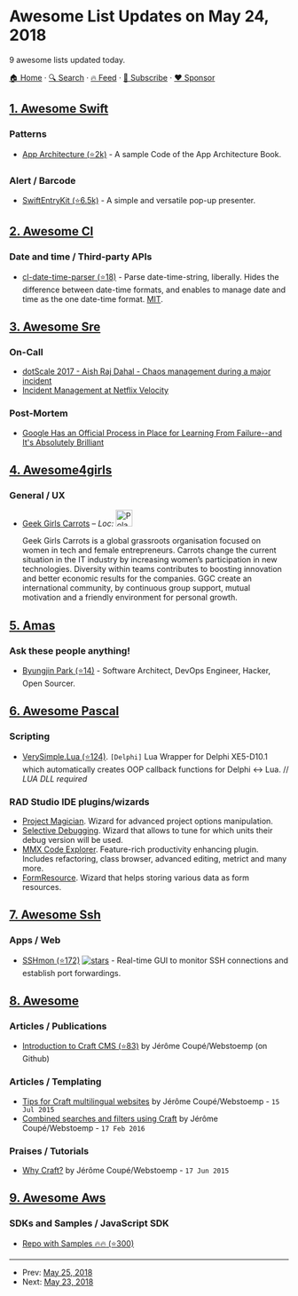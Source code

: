 # Awesome List Updates on May 24, 2018

9 awesome lists updated today.

[🏠 Home](/README.md) · [🔍 Search](https://www.trackawesomelist.com/search/) · [🔥 Feed](https://www.trackawesomelist.com/rss.xml) · [📮 Subscribe](https://trackawesomelist.us17.list-manage.com/subscribe?u=d2f0117aa829c83a63ec63c2f&id=36a103854c) · [❤️  Sponsor](https://github.com/sponsors/theowenyoung)



## [1. Awesome Swift](/content/matteocrippa/awesome-swift/README.md)

### Patterns

*   [App Architecture (⭐2k)](https://github.com/objcio/app-architecture) - A sample Code of the App Architecture Book.

### Alert / Barcode

*   [SwiftEntryKit (⭐6.5k)](https://github.com/huri000/SwiftEntryKit) - A simple and versatile pop-up presenter.

## [2. Awesome Cl](/content/CodyReichert/awesome-cl/README.md)

### Date and time / Third-party APIs

*   [cl-date-time-parser (⭐18)](https://github.com/tkych/cl-date-time-parser) - Parse date-time-string, liberally. Hides the difference between date-time formats, and enables to manage date and time as the one date-time format. [MIT](https://opensource.org/licenses/MIT).

## [3. Awesome Sre](/content/dastergon/awesome-sre/README.md)

### On-Call

*   [dotScale 2017 - Aish Raj Dahal - Chaos management during a major incident](https://youtu.be/8pPrtf1J1Z8)
*   [Incident Management at Netflix Velocity](https://www.infoq.com/presentations/netflix-incident-management)

### Post-Mortem

*   [Google Has an Official Process in Place for Learning From Failure--and It's Absolutely Brilliant](https://www.inc.com/justin-bariso/meet-postmortem-googles-brilliant-process-tool-for-learning-from-failure.html)

## [4. Awesome4girls](/content/cristianoliveira/awesome4girls/README.md)

### General / UX

*   [Geek Girls Carrots](http://gocarrots.org) – *Loc:* <img src="https://upload.wikimedia.org/wikipedia/commons/thumb/e/e9/Flag_of_Poland_%28normative%29.svg/1280px-Flag_of_Poland_%28normative%29.svg.png" alt="Poland" width="30">

    Geek Girls Carrots is a global grassroots organisation focused on women in tech and female entrepreneurs. Carrots change the current situation in the IT industry by increasing women’s participation in new technologies. Diversity within teams contributes to boosting innovation and better economic results for the companies. GGC create an international community, by continuous group support, mutual motivation and a friendly environment for personal growth.

## [5. Amas](/content/sindresorhus/amas/README.md)

### Ask these people anything!

*   [Byungjin Park (⭐14)](https://github.com/posquit0/ama) - Software Architect, DevOps Engineer, Hacker, Open Sourcer.

## [6. Awesome Pascal](/content/Fr0sT-Brutal/awesome-pascal/README.md)

### Scripting

*   [VerySimple.Lua (⭐124)](https://github.com/Dennis1000/verysimplelua). `[Delphi]` Lua Wrapper for Delphi XE5-D10.1 which automatically creates OOP callback functions for Delphi <-> Lua.
    // *LUA DLL required*

### RAD Studio IDE plugins/wizards

*   [Project Magician](https://www.uweraabe.de/Blog/2018/05/17/keep-your-project-files-clean-with-project-magician). Wizard for advanced project options manipulation.
*   [Selective Debugging](http://www.uweraabe.de/Blog/2015/05/08/selective-debugging/). Wizard that allows to tune for which units their debug version will be used.
*   [MMX Code Explorer](https://www.mmx-delphi.de). Feature-rich productivity enhancing plugin. Includes refactoring, class browser, advanced editing, metrict and many more.
*   [FormResource](http://chapmanworld.com/2017/03/22/formresource-a-free-delphi-component-for-organizing-product-dependencies). Wizard that helps storing various data as form resources.

## [7. Awesome Ssh](/content/moul/awesome-ssh/README.md)

### Apps / Web

*   [SSHmon (⭐172)](https://github.com/hpello/sshmon) [![stars](https://img.shields.io/github/stars/hpello/sshmon.svg?style=social\&label=stars)](https://github.com/hpello/sshmon) - Real-time GUI to monitor SSH connections and establish port forwardings.

## [8. Awesome](/content/craftcms/awesome/README.md)

### Articles / Publications

*   [Introduction to Craft CMS (⭐83)](https://github.com/jeromecoupe/iad_craftcms_introduction) by Jérôme Coupé/Webstoemp (on Github)

### Articles / Templating

*   [Tips for Craft multilingual websites](https://www.webstoemp.com/blog/craft-multilingual-websites-tips/) by Jérôme Coupé/Webstoemp - `15 Jul 2015`
*   [Combined searches and filters using Craft](https://www.webstoemp.com/blog/combined-searches-and-filters-craft-cms/) by Jérôme Coupé/Webstoemp - `17 Feb 2016`

### Praises / Tutorials

*   [Why Craft?](https://www.webstoemp.com/blog/why-craft-cms/) by Jérôme Coupé/Webstoemp - `17 Jun 2015`

## [9. Awesome Aws](/content/donnemartin/awesome-aws/README.md)

### SDKs and Samples / JavaScript SDK

*   [Repo with Samples :fire::fire: (⭐300)](https://github.com/awslabs/aws-nodejs-sample)

---

- Prev: [May 25, 2018](/content/2018/05/25/README.md)
- Next: [May 23, 2018](/content/2018/05/23/README.md)